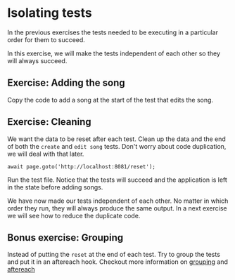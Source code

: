 # Isolating tests

In the previous exercises the tests needed to be executing in a particular order for them to succeed.

In this exercise, we will make the tests independent of each other so they will always succeed.

## Exercise: Adding the song

Copy the code to add a song at the start of the test that edits the song.

## Exercise: Cleaning

We want the data to be reset after each test.
Clean up the data and the end of both the `create` and `edit song` tests. Don't worry about code duplication, we will deal with that later.

`await page.goto('http://localhost:8081/reset');`

Run the test file. Notice that the tests will succeed and the application is left in the state before adding songs.

We have now made our tests independent of each other. No matter in which order they run, they will always produce the same output. In a next exercise we will see how to reduce the duplicate code.

## Bonus exercise: Grouping
Instead of putting the `reset` at the end of each test. Try to group the tests and put it in an aftereach hook.
Checkout more information on [grouping](https://playwright.dev/docs/test-annotations#group-tests) and [aftereach](https://playwright.dev/docs/api/class-test#test-after-each)